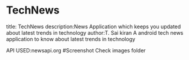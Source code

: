 # TechNews
title: TechNews
description:News Application which keeps you updated about latest trends in technology
author:T. Sai kiran
A android tech news application to know about latest trends in technology

API USED:newsapi.org
#Screenshot
Check images folder
